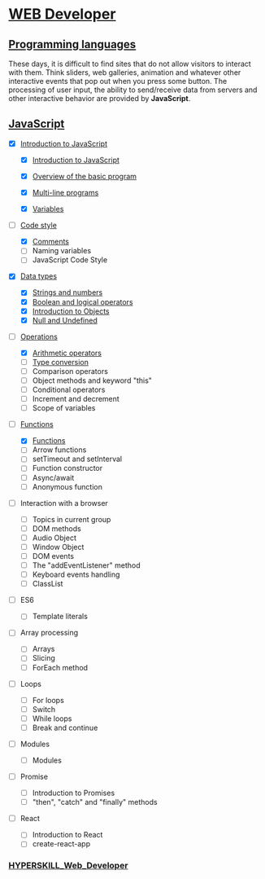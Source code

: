 # [WEB Developer](https://github.com/kakanew/HYPERSKILL_Web_Developer)

## [Programming languages](https://github.com/kakanew/HYPERSKILL_Web_Developer/tree/master/PROBLEMS_Frontend/Programming_languages)

These days, it is difficult to find sites that do not allow visitors to interact with them. Think sliders, web galleries, animation and whatever other interactive events that pop out when you press some button. The processing of user input, the ability to send/receive data from servers and other interactive behavior are provided by **JavaScript**.

## [JavaScript](https://github.com/kakanew/HYPERSKILL_Web_Developer/tree/master/PROBLEMS_Frontend/Programming_languages/JavaScript)

- [x] [Introduction to JavaScript](https://github.com/kakanew/HYPERSKILL_Web_Developer/tree/master/PROBLEMS_Frontend/Programming_languages/JavaScript/Introduction_to_JavaScript)
  - [x] [Introduction to JavaScript](https://github.com/kakanew/HYPERSKILL_Web_Developer/tree/master/PROBLEMS_Frontend/Programming_languages/JavaScript/Introduction_to_JavaScript/Introduction_to_JavaScript)
  
  - [x] [Overview of the basic program](https://github.com/kakanew/HYPERSKILL_Web_Developer/tree/master/PROBLEMS_Frontend/Programming_languages/JavaScript/Introduction_to_JavaScript/Overview_of_the_basic_program)
  - [x] [Multi-line programs](https://github.com/kakanew/HYPERSKILL_Web_Developer/tree/master/PROBLEMS_Frontend/Programming_languages/JavaScript/Introduction_to_JavaScript/Multi-line_programs)
  - [x] [Variables](https://github.com/kakanew/HYPERSKILL_Web_Developer/tree/master/PROBLEMS_Frontend/Programming_languages/JavaScript/Introduction_to_JavaScript/Variables)
- [ ] [Code style](https://github.com/kakanew/HYPERSKILL_Web_Developer/tree/master/PROBLEMS_Frontend/Programming_languages/JavaScript/Code_style)
  - [x] [Comments](https://github.com/kakanew/HYPERSKILL_Web_Developer/tree/master/PROBLEMS_Frontend/Programming_languages/JavaScript/Code_style)
  - [ ] Naming variables
  - [ ] JavaScript Code Style
- [x] [Data types](https://github.com/kakanew/HYPERSKILL_Web_Developer/tree/master/PROBLEMS_Frontend/Programming_languages/JavaScript/Data_Types)
  - [x] [Strings and numbers](https://github.com/kakanew/HYPERSKILL_Web_Developer/tree/master/PROBLEMS_Frontend/Programming_languages/JavaScript/Data_Types/Strings_and_numbers)
  - [x] [Boolean and logical operators](https://github.com/kakanew/HYPERSKILL_Web_Developer/tree/master/PROBLEMS_Frontend/Programming_languages/JavaScript/Data_Types/Boolean_and_logical_operators)
  - [x] [Introduction to Objects](https://github.com/kakanew/HYPERSKILL_Web_Developer/tree/master/PROBLEMS_Frontend/Programming_languages/JavaScript/Data_Types/Introduction_to_Objects)
  - [x] [Null and Undefined](https://github.com/kakanew/HYPERSKILL_Web_Developer/tree/master/PROBLEMS_Frontend/Programming_languages/JavaScript/Data_Types/Null_and_Undefined)
- [ ] [Operations](https://github.com/kakanew/HYPERSKILL_Web_Developer/tree/master/PROBLEMS_Frontend/Programming_languages/JavaScript/Operations)
  - [x] [Arithmetic operators](https://github.com/kakanew/HYPERSKILL_Web_Developer/tree/master/PROBLEMS_Frontend/Programming_languages/JavaScript/Operations/Arithmetic_operators)
  - [ ] [Type conversion](https://github.com/kakanew/HYPERSKILL_Web_Developer/tree/master/PROBLEMS_Frontend/Programming_languages/JavaScript/Operations/Type_conversion)
  - [ ] Comparison operators
  - [ ] Object methods and keyword "this"
  - [ ] Conditional operators
  - [ ] Increment and decrement
  - [ ] Scope of variables
- [ ] [Functions](https://github.com/kakanew/HYPERSKILL_Web_Developer/tree/master/PROBLEMS_Frontend/Programming_languages/JavaScript/Functions)
  - [x] [Functions](https://github.com/kakanew/HYPERSKILL_Web_Developer/tree/master/PROBLEMS_Frontend/Programming_languages/JavaScript/Functions/Functions)
  - [ ] Arrow functions
  - [ ] setTimeout and setInterval
  - [ ] Function constructor
  - [ ] Async/await
  - [ ] Anonymous function
- [ ] Interaction with a browser

  - [ ] Topics in current group
  - [ ] DOM methods
  - [ ] Audio Object
  - [ ] Window Object
  - [ ] DOM events
  - [ ] The "addEventListener" method
  - [ ] Keyboard events handling
  - [ ] ClassList
- [ ] ES6
  - [ ] Template literals
- [ ] Array processing
  - [ ] Arrays
  - [ ] Slicing
  - [ ] ForEach method
- [ ] Loops

  - [ ] For loops
  - [ ] Switch
  - [ ] While loops
  - [ ] Break and continue
- [ ] Modules

  - [ ] Modules
- [ ] Promise

  - [ ] Introduction to Promises
  - [ ] "then", "catch" and "finally" methods
- [ ] React

  - [ ] Introduction to React
  - [ ] create-react-app

### [HYPERSKILL_Web_Developer](https://github.com/kakanew/HYPERSKILL_Web_Developer)